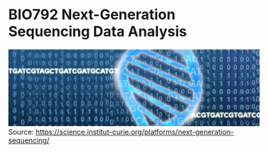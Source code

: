 # BIO792 Next-Generation Sequencing Data Analysis
![background](next-generation-sequencing.jpg)
Source: https://science.institut-curie.org/platforms/next-generation-sequencing/
